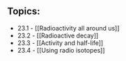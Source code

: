## Topics:
- 23.1 - [[Radioactivity all around us]]
- 23.2 - [[Radioactive decay]]
- 23.3 - [[Activity and half-life]]
- 23.4 - [[Using radio isotopes]]